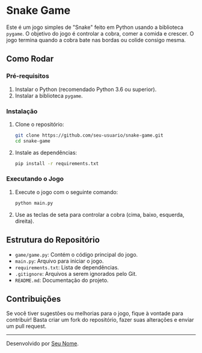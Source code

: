 # Snake Game

Este é um jogo simples de "Snake" feito em Python usando a biblioteca `pygame`. O objetivo do jogo é controlar a cobra, comer a comida e crescer. O jogo termina quando a cobra bate nas bordas ou colide consigo mesma.

## Como Rodar

### Pré-requisitos

1. Instalar o Python (recomendado Python 3.6 ou superior).
2. Instalar a biblioteca `pygame`.

### Instalação

1. Clone o repositório:
    ```bash
    git clone https://github.com/seu-usuario/snake-game.git
    cd snake-game
    ```

2. Instale as dependências:
    ```bash
    pip install -r requirements.txt
    ```

### Executando o Jogo

1. Execute o jogo com o seguinte comando:
    ```bash
    python main.py
    ```

2. Use as teclas de seta para controlar a cobra (cima, baixo, esquerda, direita).

## Estrutura do Repositório

- `game/game.py`: Contém o código principal do jogo.
- `main.py`: Arquivo para iniciar o jogo.
- `requirements.txt`: Lista de dependências.
- `.gitignore`: Arquivos a serem ignorados pelo Git.
- `README.md`: Documentação do projeto.

## Contribuições

Se você tiver sugestões ou melhorias para o jogo, fique à vontade para contribuir! Basta criar um fork do repositório, fazer suas alterações e enviar um pull request.

---

Desenvolvido por [Seu Nome](https://github.com/seu-usuario).
